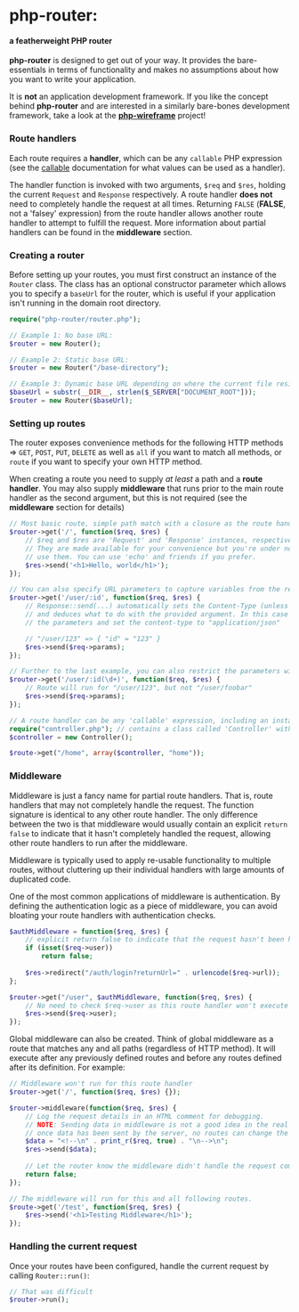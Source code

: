 # php-router:

#### a featherweight PHP router

**php-router** is designed to get out of your way. It provides the bare-essentials in terms of functionality 
and makes no assumptions about how you want to write your application. 

It is **not** an application development framework. If you like the concept behind **php-router** and 
are interested in a similarly bare-bones development framework, take a look at the
[**php-wireframe**](https://github.com/declspec/php-wireframe) project!

### Route handlers

Each route requires a **handler**, which can be any `callable` PHP expression 
(see the [callable](http://php.net/manual/en/language.types.callable.php) documentation for what values can be used as a handler). 

The handler function is invoked with two arguments, `$req` and `$res`, holding the current `Request` and `Response` respectively.
A route handler **does not** need to completely handle the request at all times. Returning `FALSE` (**FALSE**, not a 'falsey' expression) from the route handler allows another 
route handler to attempt to fulfill the request. More information about partial handlers can be found in the **middleware** section.

### Creating a router
Before setting up your routes, you must first construct an instance of the `Router` class. 
The class has an optional constructor parameter which allows you to specify a `baseUrl` for the router, 
which is useful if your application isn't running in the domain root directory.

```php
require("php-router/router.php");

// Example 1: No base URL:
$router = new Router();

// Example 2: Static base URL:
$router = new Router("/base-directory");

// Example 3: Dynamic base URL depending on where the current file resides
$baseUrl = substr(__DIR__, strlen($_SERVER["DOCUMENT_ROOT"]));
$router = new Router($baseUrl);
```

### Setting up routes

The router exposes convenience methods for the following HTTP methods => `GET`, `POST`, `PUT`, `DELETE`
as well as `all` if you want to match all methods, or `route` if you want to specify your own HTTP method.

When creating a route you need to supply *at least* a path and a **route handler**. 
You may also supply **middleware** that runs prior to the main route handler as the second argument, but this is not required (see the **middleware** section for details)

```php
// Most basic route, simple path match with a closure as the route handler.
$router->get('/', function($req, $res) {
	// $req and $res are 'Request' and 'Response' instances, respectively.
    // They are made available for your convenience but you're under no obligation to
    // use them. You can use 'echo' and friends if you prefer.
	$res->send('<h1>Hello, world</h1>');
});

// You can also specify URL parameters to capture variables from the request:
$router->get('/user/:id', function($req, $res) {
	// Response::send(...) automatically sets the Content-Type (unless already set)
    // and deduces what to do with the provided argument. In this case it will json-encode
    // the parameters and set the content-type to "application/json"

    // "/user/123" => { "id" = "123" }
	$res->send($req->params);
});

// Further to the last example, you can also restrict the parameters with simple regular expressions:
$router->get('/user/:id(\d+)', function($req, $res) {
	// Route will run for "/user/123", but not "/user/foobar"
	$res->send($req->params);
});

// A route handler can be any 'callable' expression, including an instance method on a class:
require("controller.php"); // contains a class called 'Controller' with a method 'home'
$controller = new Controller();

$route->get("/home", array($controller, "home")); 
```

### Middleware

Middleware is just a fancy name for partial route handlers. That is, route handlers that may not completely handle the request. 
The function signature is identical to any other route handler. The only difference between the two is that middleware would usually 
contain an explicit `return false` to indicate that it hasn't completely handled the request, allowing other route handlers to run 
after the middleware.

Middleware is typically used to apply re-usable functionality to multiple routes, without cluttering up their individual handlers with
large amounts of duplicated code.

One of the most common applications of middleware is authentication. By defining the authentication logic as a piece of middleware, 
you can avoid bloating your route handlers with authentication checks.

```php
$authMiddleware = function($req, $res) {
    // explicit return false to indicate that the request hasn't been handled (when the user is authenticated)
	if (isset($req->user))
    	return false; 
      
    $res->redirect("/auth/login?returnUrl=" . urlencode($req->url));
};

$router->get("/user", $authMiddleware, function($req, $res) {
    // No need to check $req->user as this route handler won't execute if the middleware failed.
    $res->send($req->user);
});
```

Global middleware can also be created. Think of global middleware as a route that matches any and all paths (regardless of HTTP method). 
It will execute after any previously defined routes and before any routes defined after its definition. For example:

```php
// Middleware won't run for this route handler
$router->get('/', function($req, $res) {});

$router->middleware(function($req, $res) {
    // Log the request details in an HTML comment for debugging.
    // NOTE: Sending data in middleware is not a good idea in the real world.
    // once data has been sent by the server, no routes can change the HTTP headers (i.e. do redirects, set the status code, etc.)
    $data = "<!--\n" . print_r($req, true) . "\n-->\n";
    $res->send($data);
    
    // Let the router know the middleware didn't handle the request completely.
    return false;
});

// The middleware will run for this and all following routes.
$route->get('/test', function($req, $res) { 
    $res->send('<h1>Testing Middleware</h1>');
});
```

### Handling the current request

Once your routes have been configured, handle the current request by calling `Router::run()`:

```php
// That was difficult
$router->run();
```
